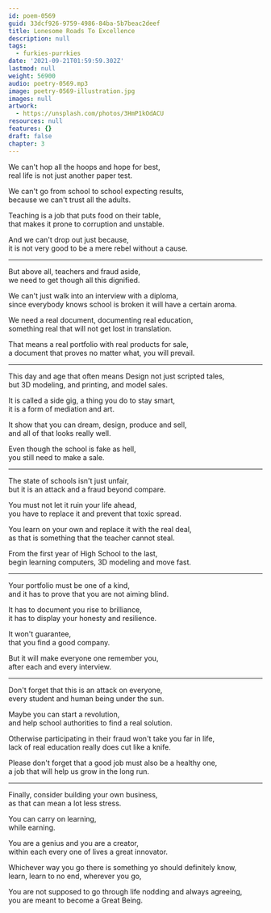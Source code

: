 ```yaml
---
id: poem-0569
guid: 33dcf926-9759-4986-84ba-5b7beac2deef
title: Lonesome Roads To Excellence
description: null
tags:
  - furkies-purrkies
date: '2021-09-21T01:59:59.302Z'
lastmod: null
weight: 56900
audio: poetry-0569.mp3
image: poetry-0569-illustration.jpg
images: null
artwork:
  - https://unsplash.com/photos/3HmP1kOdACU
resources: null
features: {}
draft: false
chapter: 3
---
```


We can't hop all the hoops and hope for best,\
real life is not just another paper test.

We can't go from school to school expecting results,\
because we can't trust all the adults.

Teaching is a job that puts food on their table,\
that makes it prone to corruption and unstable.

And we can't drop out just because,\
it is not very good to be a mere rebel without a cause.

---

But above all, teachers and fraud aside,\
we need to get though all this dignified.

We can't just walk into an interview with a diploma,\
since everybody knows school is broken it will have a certain aroma.

We need a real document, documenting real education,\
something real that will not get lost in translation.

That means a real portfolio with real products for sale,\
a document that proves no matter what, you will prevail.

---

This day and age that often means Design not just scripted tales,\
but 3D modeling, and printing, and model sales.

It is called a side gig, a thing you do to stay smart,\
it is a form of mediation and art.

It show that you can dream, design, produce and sell,\
and all of that looks really well.

Even though the school is fake as hell,\
you still need to make a sale.

---

The state of schools isn't just unfair,\
but it is an attack and a fraud beyond compare.

You must not let it ruin your life ahead,\
you have to replace it and prevent that toxic spread.

You learn on your own and replace it with the real deal,\
as that is something that the teacher cannot steal.

From the first year of High School to the last,\
begin learning computers, 3D modeling and move fast.

---

Your portfolio must be one of a kind,\
and it has to prove that you are not aiming blind.

It has to document you rise to brilliance,\
it has to display your honesty and resilience.

It won't guarantee,\
that you find a good company.

But it will make everyone one remember you,\
after each and every interview.

---

Don't forget that this is an attack on everyone,\
every student and human being under the sun.

Maybe you can start a revolution,\
and help school authorities to find a real solution.

Otherwise participating in their fraud won't take you far in life,\
lack of real education really does cut like a knife.

Please don't forget that a good job must also be a healthy one,\
a job that will help us grow in the long run.

---

Finally, consider building your own business,\
as that can mean a lot less stress.

You can carry on learning,\
while earning.

You are a genius and you are a creator,\
within each every one of lives a great innovator.

Whichever way you go there is something yo should definitely know,\
learn, learn to no end, wherever you go,

You are not supposed to go through life nodding and always agreeing,\
you are meant to become a Great Being.
